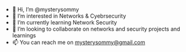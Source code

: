 - 👋 Hi, I’m @mysterysommy
- 👀 I’m interested in Networks & Cyebrsecurity
- 🌱 I’m currently learning Network Security
- 💞️ I’m looking to collaborate on networks and security projects and learnings 
- 📫 You can reach me on mysterysommy@gmail.com

<!---
mysterysommy/mysterysommy is a ✨ special ✨ repository because its `README.md` (this file) appears on your GitHub profile.
You can click the Preview link to take a look at your changes.
--->
